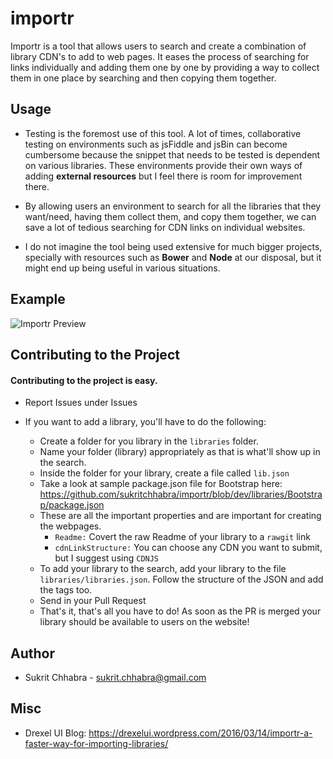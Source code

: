 # importr

Importr is a tool that allows users to search and create a combination of library CDN's to add to web pages. It eases the process of searching for links individually and adding them one by one by providing a way to collect them in one place by searching and then copying them together.

## Usage
- Testing is the foremost use of this tool. A lot of times, collaborative testing on environments such as jsFiddle and jsBin can become cumbersome because the snippet that needs to be tested is dependent on various libraries. These environments provide their own ways of adding **external resources** but I feel there is room for improvement there.

- By allowing users an environment to search for all the libraries that they want/need, having them collect them, and copy them together, we can save a lot of tedious searching for CDN links on individual websites.

- I do not imagine the tool being used extensive for much bigger projects, specially with resources such as **Bower** and **Node** at our disposal, but it might end up being useful in various situations.

## Example

![Importr Preview](http://sukritchhabra.com/importr/imgs/importr.gif)

## Contributing to the Project
#### Contributing to the project is easy.
- Report Issues under Issues

- If you want to add a library, you'll have to do the following:
    - Create a folder for you library in the `libraries` folder.
    - Name your folder (library) appropriately as that is what'll show up in the search.
    - Inside the folder for your library, create a file called `lib.json`
    - Take a look at sample package.json file for Bootstrap here: https://github.com/sukritchhabra/importr/blob/dev/libraries/Bootstrap/package.json
    - These are all the important properties and are important for creating the webpages.
        - `Readme:` Covert the raw Readme of your library to a `rawgit` link
        - `cdnLinkStructure:` You can choose any CDN you want to submit, but I suggest using `CDNJS`
    - To add your library to the search, add your library to the file `libraries/libraries.json`. Follow the structure of the JSON and add the tags too.
    - Send in your Pull Request
    - That's it, that's all you have to do! As soon as the PR is merged your library should be available to users on the website!

## Author
* Sukrit Chhabra - sukrit.chhabra@gmail.com

## Misc
* Drexel UI Blog: https://drexelui.wordpress.com/2016/03/14/importr-a-faster-way-for-importing-libraries/